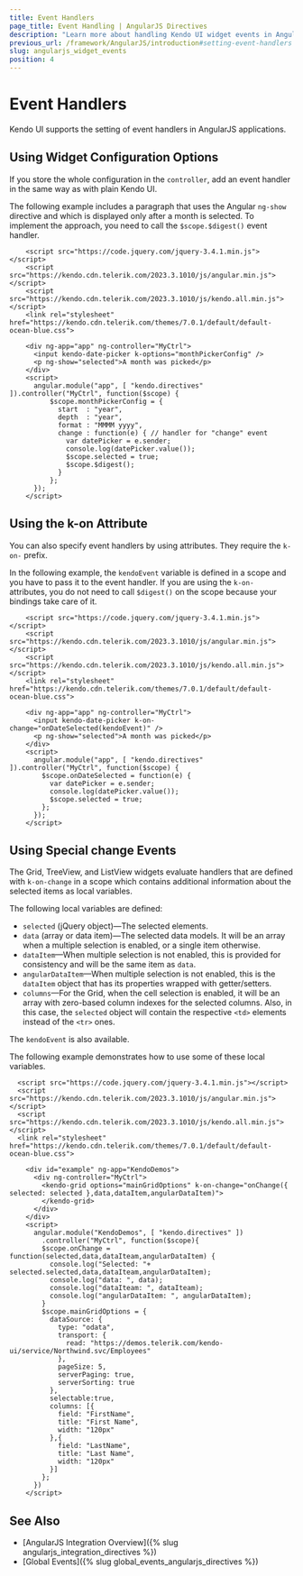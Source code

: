 ```yaml
---
title: Event Handlers
page_title: Event Handling | AngularJS Directives
description: "Learn more about handling Kendo UI widget events in AngularJS applications."
previous_url: /framework/AngularJS/introduction#setting-event-handlers
slug: angularjs_widget_events
position: 4
---
```


# Event Handlers

Kendo UI supports the setting of event handlers in AngularJS applications.

## Using Widget Configuration Options

If you store the whole configuration in the `controller`, add an event handler in the same way as with plain Kendo UI.

The following example includes a paragraph that uses the Angular `ng-show` directive and which is displayed only after a month is selected. To implement the approach, you need to call the `$scope.$digest()` event handler.

```
    <script src="https://code.jquery.com/jquery-3.4.1.min.js"></script>
    <script src="https://kendo.cdn.telerik.com/2023.3.1010/js/angular.min.js"></script>
    <script src="https://kendo.cdn.telerik.com/2023.3.1010/js/kendo.all.min.js"></script>
    <link rel="stylesheet" href="https://kendo.cdn.telerik.com/themes/7.0.1/default/default-ocean-blue.css">

    <div ng-app="app" ng-controller="MyCtrl">
      <input kendo-date-picker k-options="monthPickerConfig" />
      <p ng-show="selected">A month was picked</p>
    </div>
    <script>
      angular.module("app", [ "kendo.directives" ]).controller("MyCtrl", function($scope) {
          $scope.monthPickerConfig = {
            start  : "year",
            depth  : "year",
            format : "MMMM yyyy",
            change : function(e) { // handler for "change" event
              var datePicker = e.sender;
              console.log(datePicker.value());
              $scope.selected = true;
              $scope.$digest();
            }
          };
      });
    </script>
```

## Using the k-on Attribute

You can also specify event handlers by using attributes. They require the `k-on-` prefix.

In the following example, the `kendoEvent` variable is defined in a scope and you have to pass it to the event handler. If you are using the `k-on-` attributes, you do not need to call `$digest()` on the scope because your bindings take care of it.

```
    <script src="https://code.jquery.com/jquery-3.4.1.min.js"></script>
    <script src="https://kendo.cdn.telerik.com/2023.3.1010/js/angular.min.js"></script>
    <script src="https://kendo.cdn.telerik.com/2023.3.1010/js/kendo.all.min.js"></script>
    <link rel="stylesheet" href="https://kendo.cdn.telerik.com/themes/7.0.1/default/default-ocean-blue.css">

    <div ng-app="app" ng-controller="MyCtrl">
      <input kendo-date-picker k-on-change="onDateSelected(kendoEvent)" />
      <p ng-show="selected">A month was picked</p>
    </div>
    <script>
      angular.module("app", [ "kendo.directives" ]).controller("MyCtrl", function($scope) {
        $scope.onDateSelected = function(e) {
          var datePicker = e.sender;
          console.log(datePicker.value());
          $scope.selected = true;
        };
      });
    </script>
```

## Using Special change Events

The Grid, TreeView, and ListView widgets evaluate handlers that are defined with `k-on-change` in a scope which contains additional information about the selected items as local variables.

The following local variables are defined:
- `selected` (jQuery object)&mdash;The selected elements.
- `data` (array or data item)&mdash;The selected data models. It will be an array when a multiple selection is enabled, or a single item otherwise.
- `dataItem`&mdash;When multiple selection is not enabled, this is provided for consistency and will be the same item as `data`.
- `angularDataItem`&mdash;When multiple selection is not enabled, this is the `dataItem` object that has its properties wrapped with getter/setters.
- `columns`&mdash;For the Grid, when the cell selection is enabled, it will be an array with zero-based column indexes for the selected columns. Also, in this case, the `selected` object will contain the respective `<td>` elements instead of the `<tr>` ones.

The `kendoEvent` is also available.

The following example demonstrates how to use some of these local variables.

```
  <script src="https://code.jquery.com/jquery-3.4.1.min.js"></script>
  <script src="https://kendo.cdn.telerik.com/2023.3.1010/js/angular.min.js"></script>
  <script src="https://kendo.cdn.telerik.com/2023.3.1010/js/kendo.all.min.js"></script>
  <link rel="stylesheet" href="https://kendo.cdn.telerik.com/themes/7.0.1/default/default-ocean-blue.css">

    <div id="example" ng-app="KendoDemos">
      <div ng-controller="MyCtrl">
        <kendo-grid options="mainGridOptions" k-on-change="onChange({ selected: selected },data,dataItem,angularDataItem)">
        </kendo-grid>
      </div>
    </div>
    <script>
      angular.module("KendoDemos", [ "kendo.directives" ])
        .controller("MyCtrl", function($scope){
        $scope.onChange = function(selected,data,dataIteam,angularDataItem) {
          console.log("Selected: "+ selected.selected,data,dataIteam,angularDataItem);
          console.log("data: ", data);
          console.log("dataIteam: ", dataIteam);
          console.log("angularDataItem: ", angularDataItem);
        }
        $scope.mainGridOptions = {
          dataSource: {
            type: "odata",
            transport: {
              read: "https://demos.telerik.com/kendo-ui/service/Northwind.svc/Employees"
            },
            pageSize: 5,
            serverPaging: true,
            serverSorting: true
          },
          selectable:true,
          columns: [{
            field: "FirstName",
            title: "First Name",
            width: "120px"
          },{
            field: "LastName",
            title: "Last Name",
            width: "120px"
          }]
        };
      })
    </script>
```

## See Also

* [AngularJS Integration Overview]({% slug angularjs_integration_directives %})
* [Global Events]({% slug global_events_angularjs_directives %})
